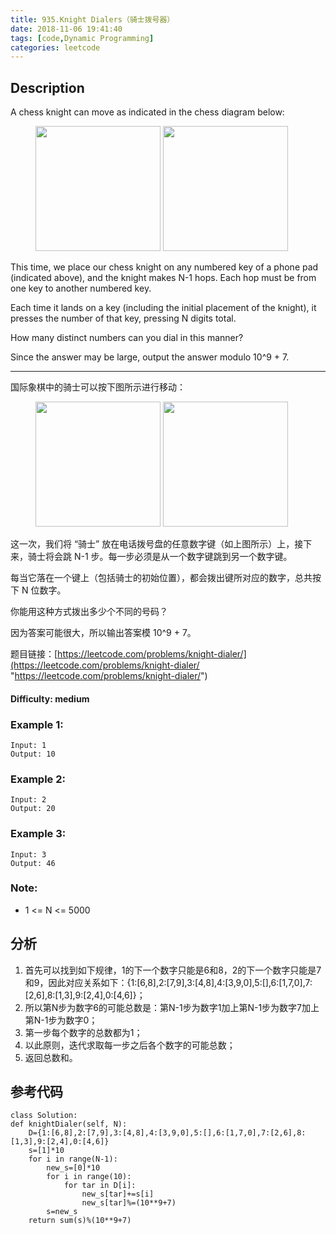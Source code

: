 ```yaml
---
title: 935.Knight Dialers（骑士拨号器）
date: 2018-11-06 19:41:40
tags: [code,Dynamic Programming]
categories: leetcode
---
```

## Description

A chess knight can move as indicated in the chess diagram below:

<figure class="half">
<img src="https://assets.leetcode.com/uploads/2018/10/12/knight.png" height="200">
<img src="https://assets.leetcode.com/uploads/2018/10/30/keypad.png" height="200">
</figure>

This time, we place our chess knight on any numbered key of a phone pad (indicated above), and the knight makes N-1 hops.  Each hop must be from one key to another numbered key.

Each time it lands on a key (including the initial placement of the knight), it presses the number of that key, pressing N digits total.

How many distinct numbers can you dial in this manner?

Since the answer may be large, output the answer modulo 10^9 + 7.

---

国际象棋中的骑士可以按下图所示进行移动：

<figure class="half">
<img src="https://assets.leetcode.com/uploads/2018/10/12/knight.png" height="200">
<img src="https://assets.leetcode.com/uploads/2018/10/30/keypad.png" height="200">
</figure>

这一次，我们将 “骑士” 放在电话拨号盘的任意数字键（如上图所示）上，接下来，骑士将会跳 N-1 步。每一步必须是从一个数字键跳到另一个数字键。

每当它落在一个键上（包括骑士的初始位置），都会拨出键所对应的数字，总共按下 N 位数字。

你能用这种方式拨出多少个不同的号码？

因为答案可能很大，所以输出答案模 10^9 + 7。

题目链接：[https://leetcode.com/problems/knight-dialer/](https://leetcode.com/problems/knight-dialer/ "https://leetcode.com/problems/knight-dialer/")

#### Difficulty: medium

<!-- more -->

### Example 1:

	Input: 1
	Output: 10

### Example 2:

	Input: 2
	Output: 20

### Example 3:

	Input: 3
	Output: 46

### Note:

- 1 <= N <= 5000

## 分析

1. 首先可以找到如下规律，1的下一个数字只能是6和8，2的下一个数字只能是7和9，因此对应关系如下：{1:[6,8],2:[7,9],3:[4,8],4:[3,9,0],5:[],6:[1,7,0],7:[2,6],8:[1,3],9:[2,4],0:[4,6]}；
2. 所以第N步为数字6的可能总数是：第N-1步为数字1加上第N-1步为数字7加上第N-1步为数字0；
3. 第一步每个数字的总数都为1；
4. 以此原则，迭代求取每一步之后各个数字的可能总数；
5. 返回总数和。

## 参考代码
	
	class Solution:
    def knightDialer(self, N):
        D={1:[6,8],2:[7,9],3:[4,8],4:[3,9,0],5:[],6:[1,7,0],7:[2,6],8:[1,3],9:[2,4],0:[4,6]}
        s=[1]*10
        for i in range(N-1):
            new_s=[0]*10
            for i in range(10):
                for tar in D[i]:
                    new_s[tar]+=s[i]
                    new_s[tar]%=(10**9+7)
            s=new_s
        return sum(s)%(10**9+7)
        